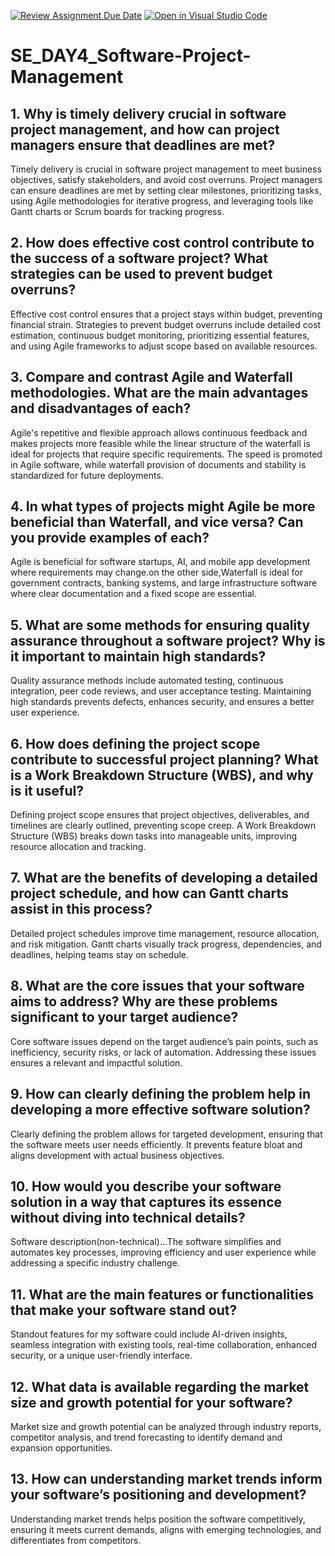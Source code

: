 [![Review Assignment Due Date](https://classroom.github.com/assets/deadline-readme-button-22041afd0340ce965d47ae6ef1cefeee28c7c493a6346c4f15d667ab976d596c.svg)](https://classroom.github.com/a/9pw6JKcu)
[![Open in Visual Studio Code](https://classroom.github.com/assets/open-in-vscode-2e0aaae1b6195c2367325f4f02e2d04e9abb55f0b24a779b69b11b9e10269abc.svg)](https://classroom.github.com/online_ide?assignment_repo_id=18431789&assignment_repo_type=AssignmentRepo)
# SE_DAY4_Software-Project-Management
## 1. Why is timely delivery crucial in software project management, and how can project managers ensure that deadlines are met?
Timely delivery is crucial in software project management to meet business objectives, satisfy stakeholders, and avoid cost overruns. Project managers can ensure deadlines are met by setting clear milestones, prioritizing tasks, using Agile methodologies for iterative progress, and leveraging tools like Gantt charts or Scrum boards for tracking progress.
## 2. How does effective cost control contribute to the success of a software project? What strategies can be used to prevent budget overruns?
Effective cost control ensures that a project stays within budget, preventing financial strain. Strategies to prevent budget overruns include detailed cost estimation, continuous budget monitoring, prioritizing essential features, and using Agile frameworks to adjust scope based on available resources.
## 3. Compare and contrast Agile and Waterfall methodologies. What are the main advantages and disadvantages of each?
Agile's repetitive and flexible approach allows continuous feedback and makes projects more feasible while the linear structure of the waterfall is ideal for projects that require specific requirements. The speed is promoted in Agile software, while waterfall provision  of documents and stability is standardized for future deployments.
## 4. In what types of projects might Agile be more beneficial than Waterfall, and vice versa? Can you provide examples of each?
Agile is beneficial for software startups, AI, and mobile app development where requirements may change.on the other side,Waterfall is ideal for government contracts, banking systems, and large infrastructure software where clear documentation and a fixed scope are essential.
## 5. What are some methods for ensuring quality assurance throughout a software project? Why is it important to maintain high standards?
Quality assurance methods include automated testing, continuous integration, peer code reviews, and user acceptance testing. Maintaining high standards prevents defects, enhances security, and ensures a better user experience.
## 6. How does defining the project scope contribute to successful project planning? What is a Work Breakdown Structure (WBS), and why is it useful?
Defining project scope ensures that project objectives, deliverables, and timelines are clearly outlined, preventing scope creep. A Work Breakdown Structure (WBS) breaks down tasks into manageable units, improving resource allocation and tracking.
## 7. What are the benefits of developing a detailed project schedule, and how can Gantt charts assist in this process?
Detailed project schedules improve time management, resource allocation, and risk mitigation. Gantt charts visually track progress, dependencies, and deadlines, helping teams stay on schedule.
## 8. What are the core issues that your software aims to address? Why are these problems significant to your target audience?
Core software issues depend on the target audience’s pain points, such as inefficiency, security risks, or lack of automation. Addressing these issues ensures a relevant and impactful solution.
## 9. How can clearly defining the problem help in developing a more effective software solution?
Clearly defining the problem allows for targeted development, ensuring that the software meets user needs efficiently. It prevents feature bloat and aligns development with actual business objectives.
## 10. How would you describe your software solution in a way that captures its essence without diving into technical details?
Software description(non-technical)...The software simplifies and automates key processes, improving efficiency and user experience while addressing a specific industry challenge.
## 11. What are the main features or functionalities that make your software stand out?
Standout features for my software could include AI-driven insights, seamless integration with existing tools, real-time collaboration, enhanced security, or a unique user-friendly interface.
## 12. What data is available regarding the market size and growth potential for your software?
Market size and growth potential can be analyzed through industry reports, competitor analysis, and trend forecasting to identify demand and expansion opportunities.
## 13. How can understanding market trends inform your software’s positioning and development?
Understanding market trends helps position the software competitively, ensuring it meets current demands, aligns with emerging technologies, and differentiates from competitors.
